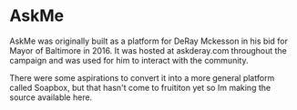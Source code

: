 # AskMe

AskMe was originally built as a platform for DeRay Mckesson in his bid for Mayor of Baltimore in 2016. It was hosted at askderay.com throughout the campaign and was used for him to interact with the community.

There were some aspirations to convert it into a more general platform called Soapbox, but that hasn't come to fruititon yet so Im making the source available here. 
